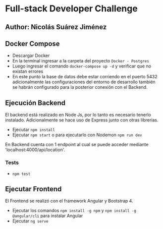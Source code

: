 # Full-stack Developer Challenge
## Author: Nicolás Suárez Jiménez

## Docker Compose
- Descargar Docker
- En la terminal ingresar a la carpeta del proyecto `Docker - Postgres`
- Luego ingresar el comando `docker-compose up -d` y verificar que no existan errores
- En este punto la base de datos debe estar corriendo en el puerto 5432 adicionalmente las configuraciones del entorno de desarrollo también se habrán configurado para la posterior conexión con el Backend.

## Ejecución Backend
El backend está realizado en Node Js, por lo tanto es necesario tenerlo instalado. Adicionalmente se hace uso de Express junto con otras librerías.
- Ejecutar `npm install`
- Ejecutar `npm start` o para ejecutarlo con Nodemon `npm run dev`

En Backend cuenta con 1 endpoint al cual se puede acceder mediante 'localhost:4000/api/location'. 

### Tests
- `npm test` 


## Ejecutar Frontend
El Frontend se realizó con el framework Angular y Bootstrap 4. 
- Ejecutar los comandos `npm install -g npm` y `npm install -g @angular/cli` para instalar Angular
- Ejecutar `ng serve`


